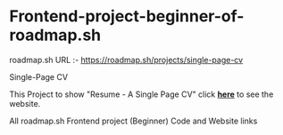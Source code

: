 # Frontend-project-beginner-of-roadmap.sh

roadmap.sh URL :- https://roadmap.sh/projects/single-page-cv

Single-Page CV

This Project to show "Resume - A Single Page CV" click [**here**]([https://01-single-page-cv.netlify.app/]) to see the website.

All roadmap.sh Frontend project (Beginner) Code and Website links
